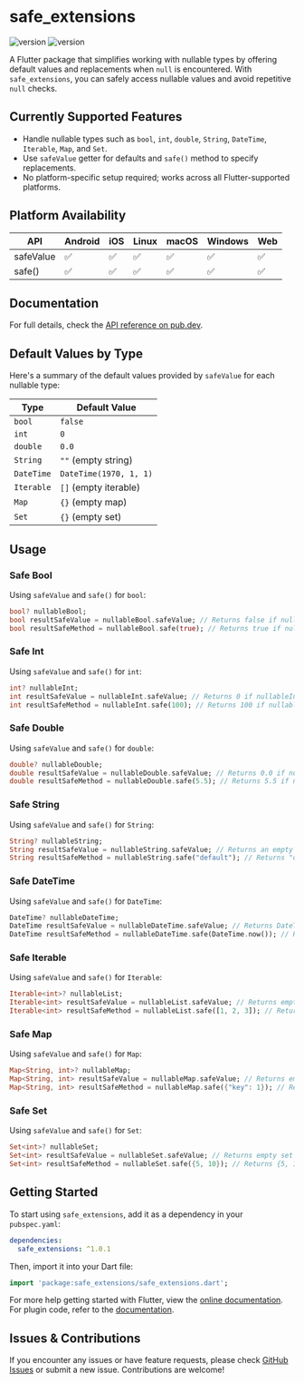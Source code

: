 # safe_extensions
![version](https://img.shields.io/badge/version-1.0.1-blue.svg)  ![version](https://img.shields.io/badge/NullSefety-True-brightgreen)

A Flutter package that simplifies working with nullable types by offering default values and replacements when `null` is encountered. With `safe_extensions`, you can safely access nullable values and avoid repetitive `null` checks.

## Currently Supported Features

- Handle nullable types such as `bool`, `int`, `double`, `String`, `DateTime`, `Iterable`, `Map`, and `Set`.
- Use `safeValue` getter for defaults and `safe()` method to specify replacements.
- No platform-specific setup required; works across all Flutter-supported platforms.

## Platform Availability

| API       | Android | iOS | Linux | macOS | Windows | Web |
|-----------|---------|-----|-------|-------|---------|-----|
| safeValue | ✅       | ✅   | ✅     | ✅     | ✅       | ✅   |
| safe()    | ✅       | ✅   | ✅     | ✅     | ✅       | ✅   |

## Documentation

For full details, check the [API reference on pub.dev](https://pub.dev/documentation/safe_extensions/latest/).

## Default Values by Type

Here's a summary of the default values provided by `safeValue` for each nullable type:

| Type          | Default Value         |
|---------------|-----------------------|
| `bool`        | `false`               |
| `int`         | `0`                   |
| `double`      | `0.0`                 |
| `String`      | `""` (empty string)   |
| `DateTime`    | `DateTime(1970, 1, 1)`|
| `Iterable`    | `[]` (empty iterable) |
| `Map`         | `{}` (empty map)      |
| `Set`         | `{}` (empty set)      |

## Usage

### Safe Bool
Using `safeValue` and `safe()` for `bool`:

```dart
bool? nullableBool;
bool resultSafeValue = nullableBool.safeValue; // Returns false if nullableBool is null
bool resultSafeMethod = nullableBool.safe(true); // Returns true if nullableBool is null
```

### Safe Int
Using `safeValue` and `safe()` for `int`:

```dart
int? nullableInt;
int resultSafeValue = nullableInt.safeValue; // Returns 0 if nullableInt is null
int resultSafeMethod = nullableInt.safe(100); // Returns 100 if nullableInt is null
```

### Safe Double
Using `safeValue` and `safe()` for `double`:

```dart
double? nullableDouble;
double resultSafeValue = nullableDouble.safeValue; // Returns 0.0 if nullableDouble is null
double resultSafeMethod = nullableDouble.safe(5.5); // Returns 5.5 if nullableDouble is null
```

### Safe String
Using `safeValue` and `safe()` for `String`:

```dart
String? nullableString;
String resultSafeValue = nullableString.safeValue; // Returns an empty string if nullableString is null
String resultSafeMethod = nullableString.safe("default"); // Returns "default" if nullableString is null
```

### Safe DateTime
Using `safeValue` and `safe()` for `DateTime`:

```dart
DateTime? nullableDateTime;
DateTime resultSafeValue = nullableDateTime.safeValue; // Returns DateTime(1970, 1, 1) if nullableDateTime is null
DateTime resultSafeMethod = nullableDateTime.safe(DateTime.now()); // Returns current date if nullableDateTime is null
```

### Safe Iterable
Using `safeValue` and `safe()` for `Iterable`:

```dart
Iterable<int>? nullableList;
Iterable<int> resultSafeValue = nullableList.safeValue; // Returns empty list if nullableList is null
Iterable<int> resultSafeMethod = nullableList.safe([1, 2, 3]); // Returns [1, 2, 3] if nullableList is null
```

### Safe Map
Using `safeValue` and `safe()` for `Map`:

```dart
Map<String, int>? nullableMap;
Map<String, int> resultSafeValue = nullableMap.safeValue; // Returns empty map if nullableMap is null
Map<String, int> resultSafeMethod = nullableMap.safe({"key": 1}); // Returns {"key": 1} if nullableMap is null
```

### Safe Set
Using `safeValue` and `safe()` for `Set`:

```dart
Set<int>? nullableSet;
Set<int> resultSafeValue = nullableSet.safeValue; // Returns empty set if nullableSet is null
Set<int> resultSafeMethod = nullableSet.safe({5, 10}); // Returns {5, 10} if nullableSet is null
```

## Getting Started

To start using `safe_extensions`, add it as a dependency in your `pubspec.yaml`:

```yaml
dependencies:
  safe_extensions: ^1.0.1
```

Then, import it into your Dart file:

```dart
import 'package:safe_extensions/safe_extensions.dart';
```

For more help getting started with Flutter, view the [online documentation](https://flutter.io/). For plugin code, refer to the [documentation](https://flutter.io/platform-plugins/#edit-code).

## Issues & Contributions

If you encounter any issues or have feature requests, please check [GitHub Issues](https://github.com/username/safe_extensions/issues) or submit a new issue. Contributions are welcome!
